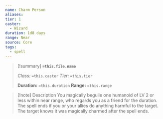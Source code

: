 ```yaml
---
name: Charm Person
aliases: 
tier: 1
caster:
  - Wizard
duration: 1d8 days
range: Near
source: Core
tags:
  - spell
---
```


> [!summary] **`=this.file.name`**
> 
> *Class:* `=this.caster`
> *Tier:* `=this.tier`
> 
> **Duration:** `=this.duration`
> **Range:** `=this.range`

>[!note] Description
> You magically beguile one humanoid of LV 2 or less within near range, who regards you as a friend for the duration. The spell ends if you or your allies do anything harmful to the target. The target knows it was magically charmed after the spell ends.